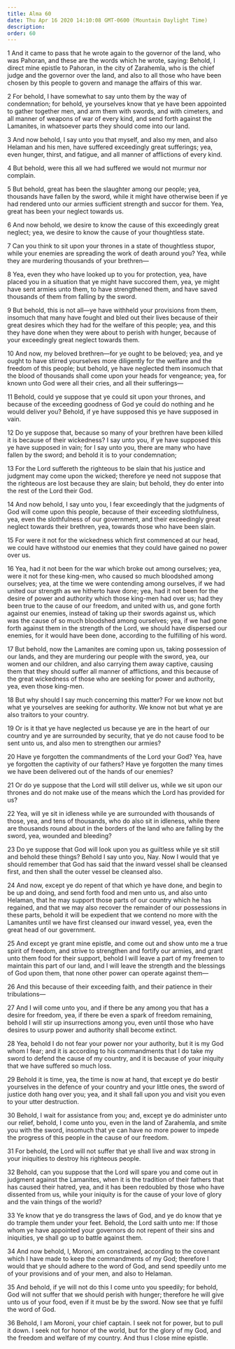 ```yaml
---
title: Alma 60
date: Thu Apr 16 2020 14:10:08 GMT-0600 (Mountain Daylight Time)
description: 
order: 60
---
```


<p>
  1 And it came to pass that he wrote again to the governor of the land, who was
  Pahoran, and these are the words which he wrote, saying: Behold, I direct mine
  epistle to Pahoran, in the city of Zarahemla, who is the chief judge and the
  governor over the land, and also to all those who have been chosen by this
  people to govern and manage the affairs of this war.
</p>
<p>
  2 For behold, I have somewhat to say unto them by the way of condemnation; for
  behold, ye yourselves know that ye have been appointed to gather together men,
  and arm them with swords, and with cimeters, and all manner of weapons of war
  of every kind, and send forth against the Lamanites, in whatsoever parts they
  should come into our land.
</p>
<p>
  3 And now behold, I say unto you that myself, and also my men, and also
  Helaman and his men, have suffered exceedingly great sufferings; yea, even
  hunger, thirst, and fatigue, and all manner of afflictions of every kind.
</p>
<p>
  4 But behold, were this all we had suffered we would not murmur nor complain.
</p>
<p>
  5 But behold, great has been the slaughter among our people; yea, thousands
  have fallen by the sword, while it might have otherwise been if ye had
  rendered unto our armies sufficient strength and succor for them. Yea, great
  has been your neglect towards us.
</p>
<p>
  6 And now behold, we desire to know the cause of this exceedingly great
  neglect; yea, we desire to know the cause of your thoughtless state.
</p>
<p>
  7 Can you think to sit upon your thrones in a state of thoughtless stupor,
  while your enemies are spreading the work of death around you? Yea, while they
  are murdering thousands of your brethren&#x2014;
</p>
<p>
  8 Yea, even they who have looked up to you for protection, yea, have placed
  you in a situation that ye might have succored them, yea, ye might have sent
  armies unto them, to have strengthened them, and have saved thousands of them
  from falling by the sword.
</p>
<span></span>
<p>
  9 But behold, this is not all&#x2014;ye have withheld your provisions from
  them, insomuch that many have fought and bled out their lives because of their
  great desires which they had for the welfare of this people; yea, and this
  they have done when they were about to perish with hunger, because of your
  exceedingly great neglect towards them.
</p>
<p>
  10 And now, my beloved brethren&#x2014;for ye ought to be beloved; yea, and ye
  ought to have stirred yourselves more diligently for the welfare and the
  freedom of this people; but behold, ye have neglected them insomuch that the
  blood of thousands shall come upon your heads for vengeance; yea, for known
  unto God were all their cries, and all their sufferings&#x2014;
</p>
<p>
  11 Behold, could ye suppose that ye could sit upon your thrones, and because
  of the exceeding goodness of God ye could do nothing and he would deliver you?
  Behold, if ye have supposed this ye have supposed in vain.
</p>
<p>
  12 Do ye suppose that, because so many of your brethren have been killed it is
  because of their wickedness? I say unto you, if ye have supposed this ye have
  supposed in vain; for I say unto you, there are many who have fallen by the
  sword; and behold it is to your condemnation;
</p>
<p>
  13 For the Lord suffereth the righteous to be slain that his justice and
  judgment may come upon the wicked; therefore ye need not suppose that the
  righteous are lost because they are slain; but behold, they do enter into the
  rest of the Lord their God.
</p>
<p>
  14 And now behold, I say unto you, I fear exceedingly that the judgments of
  God will come upon this people, because of their exceeding slothfulness, yea,
  even the slothfulness of our government, and their exceedingly great neglect
  towards their brethren, yea, towards those who have been slain.
</p>
<p>
  15 For were it not for the wickedness which first commenced at our head, we
  could have withstood our enemies that they could have gained no power over us.
</p>
<p>
  16 Yea, had it not been for the war which broke out among ourselves; yea, were
  it not for these king-men, who caused so much bloodshed among ourselves; yea,
  at the time we were contending among ourselves, if we had united our strength
  as we hitherto have done; yea, had it not been for the desire of power and
  authority which those king-men had over us; had they been true to the cause of
  our freedom, and united with us, and gone forth against our enemies, instead
  of taking up their swords against us, which was the cause of so much bloodshed
  among ourselves; yea, if we had gone forth against them in the strength of the
  Lord, we should have dispersed our enemies, for it would have been done,
  according to the fulfilling of his word.
</p>
<p>
  17 But behold, now the Lamanites are coming upon us, taking possession of our
  lands, and they are murdering our people with the sword, yea, our women and
  our children, and also carrying them away captive, causing them that they
  should suffer all manner of afflictions, and this because of the great
  wickedness of those who are seeking for power and authority, yea, even those
  king-men.
</p>
<p>
  18 But why should I say much concerning this matter? For we know not but what
  ye yourselves are seeking for authority. We know not but what ye are also
  traitors to your country.
</p>
<span></span>
<p>
  19 Or is it that ye have neglected us because ye are in the heart of our
  country and ye are surrounded by security, that ye do not cause food to be
  sent unto us, and also men to strengthen our armies?
</p>
<p>
  20 Have ye forgotten the commandments of the Lord your God? Yea, have ye
  forgotten the captivity of our fathers? Have ye forgotten the many times we
  have been delivered out of the hands of our enemies?
</p>
<p>
  21 Or do ye suppose that the Lord will still deliver us, while we sit upon our
  thrones and do not make use of the means which the Lord has provided for us?
</p>
<p>
  22 Yea, will ye sit in idleness while ye are surrounded with thousands of
  those, yea, and tens of thousands, who do also sit in idleness, while there
  are thousands round about in the borders of the land who are falling by the
  sword, yea, wounded and bleeding?
</p>
<p>
  23 Do ye suppose that God will look upon you as guiltless while ye sit still
  and behold these things? Behold I say unto you, Nay. Now I would that ye
  should remember that God has said that the inward vessel shall be cleansed
  first, and then shall the outer vessel be cleansed also.
</p>
<p>
  24 And now, except ye do repent of that which ye have done, and begin to be up
  and doing, and send forth food and men unto us, and also unto Helaman, that he
  may support those parts of our country which he has regained, and that we may
  also recover the remainder of our possessions in these parts, behold it will
  be expedient that we contend no more with the Lamanites until we have first
  cleansed our inward vessel, yea, even the great head of our government.
</p>
<p>
  25 And except ye grant mine epistle, and come out and show unto me a true
  spirit of freedom, and strive to strengthen and fortify our armies, and grant
  unto them food for their support, behold I will leave a part of my freemen to
  maintain this part of our land, and I will leave the strength and the
  blessings of God upon them, that none other power can operate against
  them&#x2014;
</p>
<p>
  26 And this because of their exceeding faith, and their patience in their
  tribulations&#x2014;
</p>
<p>
  27 And I will come unto you, and if there be any among you that has a desire
  for freedom, yea, if there be even a spark of freedom remaining, behold I will
  stir up insurrections among you, even until those who have desires to usurp
  power and authority shall become extinct.
</p>
<p>
  28 Yea, behold I do not fear your power nor your authority, but it is my God
  whom I fear; and it is according to his commandments that I do take my sword
  to defend the cause of my country, and it is because of your iniquity that we
  have suffered so much loss.
</p>
<p>
  29 Behold it is time, yea, the time is now at hand, that except ye do bestir
  yourselves in the defence of your country and your little ones, the sword of
  justice doth hang over you; yea, and it shall fall upon you and visit you even
  to your utter destruction.
</p>
<p>
  30 Behold, I wait for assistance from you; and, except ye do administer unto
  our relief, behold, I come unto you, even in the land of Zarahemla, and smite
  you with the sword, insomuch that ye can have no more power to impede the
  progress of this people in the cause of our freedom.
</p>
<p>
  31 For behold, the Lord will not suffer that ye shall live and wax strong in
  your iniquities to destroy his righteous people.
</p>
<p>
  32 Behold, can you suppose that the Lord will spare you and come out in
  judgment against the Lamanites, when it is the tradition of their fathers that
  has caused their hatred, yea, and it has been redoubled by those who have
  dissented from us, while your iniquity is for the cause of your love of glory
  and the vain things of the world?
</p>
<p>
  33 Ye know that ye do transgress the laws of God, and ye do know that ye do
  trample them under your feet. Behold, the Lord saith unto me: If those whom ye
  have appointed your governors do not repent of their sins and iniquities, ye
  shall go up to battle against them.
</p>
<p>
  34 And now behold, I, Moroni, am constrained, according to the covenant which
  I have made to keep the commandments of my God; therefore I would that ye
  should adhere to the word of God, and send speedily unto me of your provisions
  and of your men, and also to Helaman.
</p>
<p>
  35 And behold, if ye will not do this I come unto you speedily; for behold,
  God will not suffer that we should perish with hunger; therefore he will give
  unto us of your food, even if it must be by the sword. Now see that ye fulfil
  the word of God.
</p>
<p>
  36 Behold, I am Moroni, your chief captain. I seek not for power, but to pull
  it down. I seek not for honor of the world, but for the glory of my God, and
  the freedom and welfare of my country. And thus I close mine epistle.
</p>
